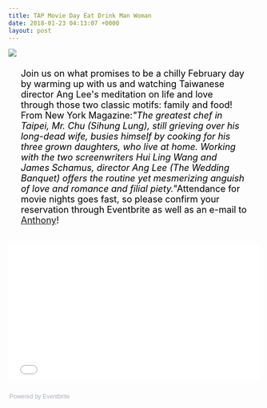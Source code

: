 ```yaml
---
title: TAP Movie Day Eat Drink Man Woman
date: 2018-01-23 04:13:07 +0000
layout: post
---
```


<img src="https://img.evbuc.com/https%3A%2F%2Fcdn.evbuc.com%2Fimages%2F39941664%2F59649190843%2F1%2Foriginal.jpg?w=800&rect=0%2C40%2C1280%2C640&s=d94204a744e04c1f5a281557d7abb430">

<div style="font-size: 18px; color: black; padding:5px 25px;">
  <p>Join us on what promises to be a chilly February day by warming up with us and watching Taiwanese director Ang Lee's meditation on life and love through those two classic motifs: family and food! From New York Magazine:<i>"The greatest chef in Taipei, Mr. Chu (Sihung Lung), still grieving over his long-dead wife, busies himself by cooking for his three grown daughters, who live at home. Working with the two screenwriters Hui Ling Wang and James Schamus, director Ang Lee (The Wedding Banquet) offers the routine yet mesmerizing anguish of love and romance and filial piety."</i>Attendance for movie nights goes fast, so please confirm your reservation through Eventbrite as well as an e-mail to <a href="mailto:anthony.yu@tap-boston.org">Anthony</a>!
  </p>
</div>

<div style="width: 100%; text-align: left;">
  <p>
    <iframe src="//eventbrite.com/tickets-external?eid=42448514650&amp;ref=etckt" width="100%" height="275" frameborder="0" marginwidth="5" marginheight="5" scrolling="auto"></iframe>
  </p>

<div style="font-family: Helvetica, Arial; font-size: 12px; padding: 10px 0 5px; margin: 2px; width: 100%; text-align: left;">
  <a class="powered-by-eb" style="color: #adb0b6; text-decoration: none;" href="http://www.eventbrite.com/" target="_blank" rel="noopener">Powered by Eventbrite
  </a>
</div>